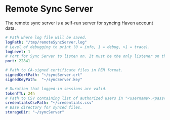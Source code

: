 # Remote Sync Server

The remote sync server is a self-run server for syncing Haven account data.

```yaml
# Path where log file will be saved.
logPath: "/tmp/remoteSyncServer.log"
# Level of debugging to print (0 = info, 1 = debug, >1 = trace).
logLevel: 1
# Port for Sync Server to listen on. It must be the only listener on this port.
port: 22841

# Path to CA-signed certificate files in PEM format.
signedCertPath: "~/syncServer.crt"
signedKeyPath:  "~/syncServer.key"

# Duration that logged-in sessions are valid.
tokenTTL: 24h
# Path to CSV containing list of authorized users in "<username>,<password>" format.
credentialsCsvPath: "~/credentials.csv"
# Base directory for synced files.
storageDir: "~/syncServer"
```
